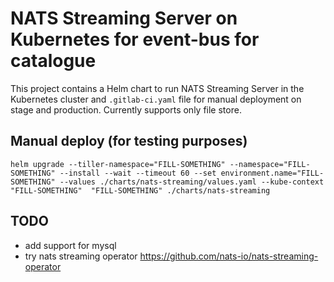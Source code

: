# NATS Streaming Server on Kubernetes for event-bus for catalogue

This project contains a Helm chart to run NATS Streaming Server in the Kubernetes cluster and `.gitlab-ci.yaml` file for manual deployment on stage and production.
Currently supports only file store.


## Manual deploy (for testing purposes)
```
helm upgrade --tiller-namespace="FILL-SOMETHING" --namespace="FILL-SOMETHING" --install --wait --timeout 60 --set environment.name="FILL-SOMETHING" --values ./charts/nats-streaming/values.yaml --kube-context "FILL-SOMETHING"  "FILL-SOMETHING" ./charts/nats-streaming
```

## TODO
- add support for mysql
- try nats streaming operator https://github.com/nats-io/nats-streaming-operator